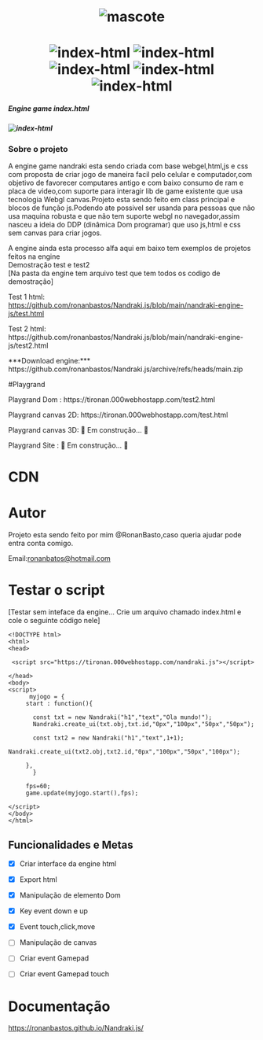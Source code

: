 <h1 align="center"> <img src="https://i.ibb.co/n3BMNKM/logo.png" alt="mascote"  border="0"></h1>
<h1 align="center"><img src="https://img.shields.io/badge/Lincense-MIT-green" alt="index-html" border="0"> <img src="https://img.shields.io/badge/Version-1.2.0-blue" alt="index-html" border="0"> <img src="https://img.shields.io/badge/Projeto-Ativo-success" alt="index-html" border="0"> <img src="https://img.shields.io/badge/repo%20size-5%2C0%20MiB-important" alt="index-html" border="0"> <img src="https://img.shields.io/badge/build-alfa-red" alt="index-html" border="0">     
</h1>

</p>
<h5>Engine game index.html <h5>  
<img src="https://i.ibb.co/k6pMWgQ/index-html.png" alt="index-html" border="0"></br>

<h3>Sobre o projeto</h3>
<p>
 A engine game nandraki  esta sendo criada com base webgel,html,js e css com proposta de criar jogo de maneira facil pelo celular e computador,com objetivo de 
favorecer computares antigo e com baixo consumo de ram e placa de video,com suporte para interagir lib de game existente que usa tecnologia Webgl canvas.Projeto esta sendo feito em class principal e blocos de função js.Podendo ate possivel ser usanda para pessoas que não usa maquina robusta e que não tem suporte webgl no navegador,assim nasceu a ideia do DDP (dinâmica Dom programar) que uso js,html e css sem canvas para criar jogos.
	
A engine ainda esta processo alfa aqui em baixo tem exemplos de projetos feitos na engine<br>
Demostração test e test2 <br> 
[Na pasta da engine tem arquivo test que tem todos os codigo de demostração]


  Test 1 html: https://github.com/ronanbastos/Nandraki.js/blob/main/nandraki-engine-js/test.html
<p>
  Test 2 html: https://github.com/ronanbastos/Nandraki.js/blob/main/nandraki-engine-js/test2.html
<p>
***Download engine:*** https://github.com/ronanbastos/Nandraki.js/archive/refs/heads/main.zip
<p>
	
#Playgrand
<p>
  Playgrand Dom : https://tironan.000webhostapp.com/test2.html
<p>
  Playgrand canvas 2D: https://tironan.000webhostapp.com/test.html
<p>
  Playgrand canvas 3D: 🚧  Em construção...  🚧	

<p>
  Playgrand Site : 🚧  Em construção...  🚧	
	
# CDN 

***<script src= "https://tironan.000webhostapp.com/nandraki.js" ></script>***
<p>

# Autor 

Projeto esta sendo feito por mim @RonanBasto,caso queria ajudar pode entra conta comigo.<p>
Email:ronanbatos@hotmail.com	

# Testar o script 
[Testar sem inteface da engine... Crie um arquivo chamado index.html e cole o seguinte código nele]



	<!DOCTYPE html>
	<html>
	<head>

	 <script src="https://tironan.000webhostapp.com/nandraki.js"></script>

	</head>
	<body>
	<script>
	      myjogo = {
		 start : function(){

		   const txt = new Nandraki("h1","text","Ola mundo!");
		   Nandraki.create_ui(txt.obj,txt.id,"0px","100px","50px","50px");

		   const txt2 = new Nandraki("h1","text",1+1);
		   Nandraki.create_ui(txt2.obj,txt2.id,"0px","100px","50px","100px");

		 },	
	       }

	     fps=60;	
	     game.update(myjogo.start(),fps);  

	</script>
	</body>
	</html>

<h2>Funcionalidades e Metas</h2>

- [x] Criar interface da engine html
- [x] Export html
- [x] Manipulação de elemento Dom
- [x] Key event down e up
- [x] Event touch,click,move		
- [ ] Manipulação de canvas 
- [ ] Criar event Gamepad
- [ ] Criar event Gamepad touch		
	
	
# Documentação

https://ronanbastos.github.io/Nandraki.js/

